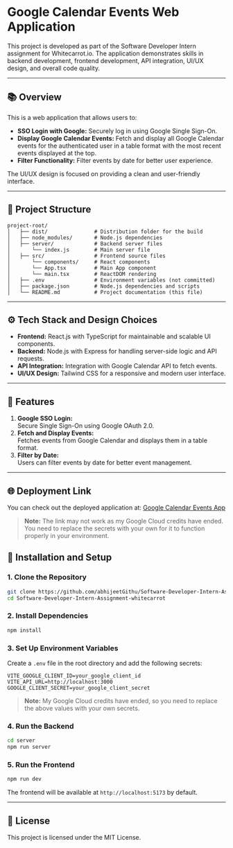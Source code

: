 # Google Calendar Events Web Application

This project is developed as part of the Software Developer Intern assignment for Whitecarrot.io. The application demonstrates skills in backend development, frontend development, API integration, UI/UX design, and overall code quality.

---

## 📚 Overview

This is a web application that allows users to:
- **SSO Login with Google:** Securely log in using Google Single Sign-On.
- **Display Google Calendar Events:** Fetch and display all Google Calendar events for the authenticated user in a table format with the most recent events displayed at the top.
- **Filter Functionality:** Filter events by date for better user experience.

The UI/UX design is focused on providing a clean and user-friendly interface.

---

## 📂 Project Structure

```
project-root/
│   ├── dist/               # Distribution folder for the build
│   ├── node_modules/       # Node.js dependencies
│   ├── server/             # Backend server files
│       └── index.js        # Main server file
│   ├── src/                # Frontend source files
│       └── components/     # React components
│       └── App.tsx         # Main App component
│       └── main.tsx        # ReactDOM rendering
│   ├── .env                # Environment variables (not committed)
│   ├── package.json        # Node.js dependencies and scripts
│   └── README.md           # Project documentation (this file)
```

---

## ⚙️ Tech Stack and Design Choices

- **Frontend:** React.js with TypeScript for maintainable and scalable UI components.
- **Backend:** Node.js with Express for handling server-side logic and API requests.
- **API Integration:** Integration with Google Calendar API to fetch events.
- **UI/UX Design:** Tailwind CSS for a responsive and modern user interface.

---

## 🚀 Features

1. **Google SSO Login:**  
   Secure Single Sign-On using Google OAuth 2.0.
2. **Fetch and Display Events:**  
   Fetches events from Google Calendar and displays them in a table format.
3. **Filter by Date:**  
   Users can filter events by date for better event management.

---
## 🌐 Deployment Link

You can check out the deployed application at: [Google Calendar Events App](https://assignment-whitecarrot.netlify.app/)

> **Note:** The link may not work as my Google Cloud credits have ended. You need to replace the secrets with your own for it to function properly in your environment.

## 🔧 Installation and Setup

### 1. Clone the Repository
```sh
git clone https://github.com/abhijeetGithu/Software-Developer-Intern-Assignment-whitecarrot.git
cd Software-Developer-Intern-Assignment-whitecarrot
```

### 2. Install Dependencies
```sh
npm install
```

### 3. Set Up Environment Variables
Create a `.env` file in the root directory and add the following secrets:

```
VITE_GOOGLE_CLIENT_ID=your_google_client_id
VITE_API_URL=http://localhost:3000
GOOGLE_CLIENT_SECRET=your_google_client_secret
```

> **Note:** My Google Cloud credits have ended, so you need to replace the above values with your own secrets.

### 4. Run the Backend
```sh
cd server
npm run server
```

### 5. Run the Frontend
```sh
npm run dev
```

The frontend will be available at `http://localhost:5173` by default.

---

## 📜 License
This project is licensed under the MIT License.

